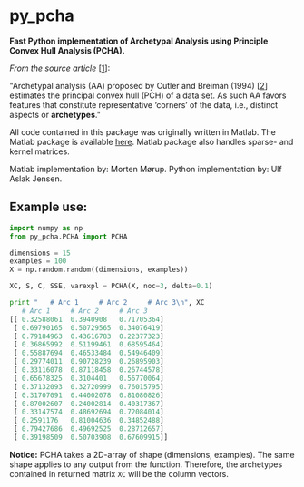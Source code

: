 # py_pcha
**Fast Python implementation of Archetypal Analysis using Principle Convex Hull Analysis (PCHA).**

*From the source article* [[1][0]]:

"Archetypal analysis (AA) proposed by Cutler and Breiman (1994) [[2][1]] estimates the principal convex hull (PCH) 
of a data set. As such AA favors features that constitute representative ‘corners’ of the data, i.e., distinct 
aspects or **archetypes**."

All code contained in this package was originally written in Matlab. The Matlab package is available [here][2].
Matlab package also handles sparse- and kernel matrices. 

Matlab implementation by: Morten Mørup.
Python implementation by: Ulf Aslak Jensen.

## Example use:

```python
import numpy as np
from py_pcha.PCHA import PCHA

dimensions = 15
examples = 100
X = np.random.random((dimensions, examples))

XC, S, C, SSE, varexpl = PCHA(X, noc=3, delta=0.1)

print "   # Arc 1     # Arc 2     # Arc 3\n", XC
   # Arc 1     # Arc 2     # Arc 3
[[ 0.32588061  0.3940908   0.71705364]
 [ 0.69790165  0.50729565  0.34076419]
 [ 0.79184963  0.43616783  0.22377323]
 [ 0.36865992  0.51199461  0.68595464]
 [ 0.55887694  0.46533484  0.54946409]
 [ 0.29774011  0.90728239  0.26895903]
 [ 0.33116078  0.87118458  0.26744578]
 [ 0.65678325  0.3104401   0.56770064]
 [ 0.37132093  0.32720999  0.76015795]
 [ 0.31707091  0.44002078  0.81080826]
 [ 0.87002607  0.24002814  0.40317367]
 [ 0.33147574  0.48692694  0.72084014]
 [ 0.2591176   0.81004636  0.34852488]
 [ 0.79427686  0.49692525  0.28712657]
 [ 0.39198509  0.50703908  0.67609915]]
```
	
**Notice:** PCHA takes a 2D-array of shape (dimensions, examples). The same shape applies to any output from the function.
Therefore, the archetypes contained in returned matrix `XC` will be the column vectors. 



[0]: https://scholar.google.com/citations?view_op=view_citation&hl=en&user=RQonsgMAAAAJ&citation_for_view=RQonsgMAAAAJ:J_g5lzvAfSwC
[1]: https://scholar.google.co.il/citations?view_op=view_citation&hl=en&user=9x63d4gAAAAJ&citation_for_view=9x63d4gAAAAJ:u-x6o8ySG0sC
[2]: http://www.mortenmorup.dk/MMhomepageUpdated_files/Page327.htm
